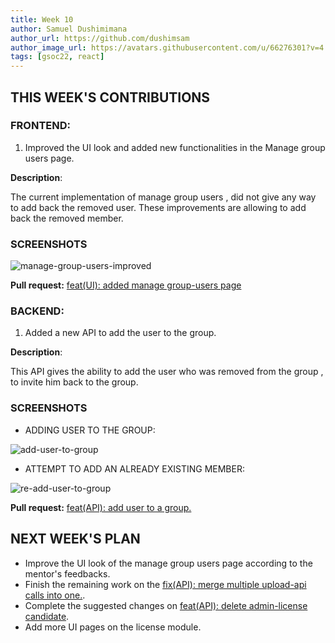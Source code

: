 ```yaml
---
title: Week 10
author: Samuel Dushimimana
author_url: https://github.com/dushimsam
author_image_url: https://avatars.githubusercontent.com/u/66276301?v=4
tags: [gsoc22, react]
---
```


<!--
SPDX-License-Identifier: CC-BY-SA-4.0

SPDX-FileCopyrightText: 2022 Samuel Dushimimana <dushsam100@gmail.com>
-->

## THIS WEEK'S CONTRIBUTIONS

### FRONTEND:

1. Improved the UI look and added new functionalities in the Manage group users page.

**Description**:

The current implementation of manage group users , did not give any way to add back the removed user.
These improvements are allowing to add back the removed member.

### SCREENSHOTS

![manage-group-users-improved](/img/reactUI/pages/Admin/manage_group_users_improved.png)

**Pull request:**  [feat(UI): added manage group-users page ](https://github.com/fossology/FOSSologyUI/pull/248)

### BACKEND:

1. Added a new API to add the user to the group.

**Description**:

This API gives the ability to add the user who was removed from the group , to invite him back to the group.

### SCREENSHOTS

- ADDING USER TO THE GROUP:

![add-user-to-group](/img/reactUI/api/Groups/add_user.png)

- ATTEMPT TO ADD AN ALREADY EXISTING MEMBER:

![re-add-user-to-group](/img/reactUI/api/Groups/re_add_user.png)

**Pull request:**  [feat(API): add user to a group.](https://github.com/fossology/fossology/pull/2303)

## NEXT WEEK'S PLAN

- Improve the UI look of the manage group users page according to the mentor's feedbacks.
- Finish the remaining work on the [fix(API): merge multiple upload-api calls into one.](https://github.com/fossology/fossology/pull/2287).
- Complete the suggested changes on [feat(API): delete admin-license candidate](https://github.com/fossology/fossology/pull/2298).
- Add more UI pages on the license module.
